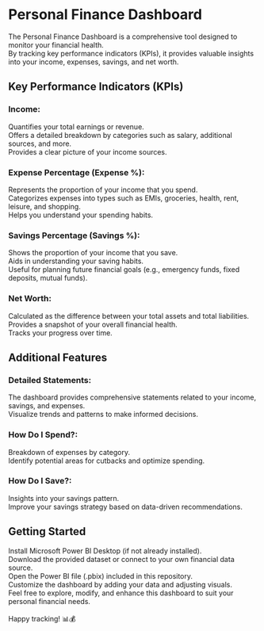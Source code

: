 # Personal Finance Dashboard
The Personal Finance Dashboard is a comprehensive tool designed to monitor your financial health.\
By tracking key performance indicators (KPIs), it provides valuable insights into your income, expenses, savings, and net worth.

## Key Performance Indicators (KPIs)
### Income:
Quantifies your total earnings or revenue.\
Offers a detailed breakdown by categories such as salary, additional sources, and more.\
Provides a clear picture of your income sources.
### Expense Percentage (Expense %):
Represents the proportion of your income that you spend.\
Categorizes expenses into types such as EMIs, groceries, health, rent, leisure, and shopping.\
Helps you understand your spending habits.
### Savings Percentage (Savings %):
Shows the proportion of your income that you save.\
Aids in understanding your saving habits.\
Useful for planning future financial goals (e.g., emergency funds, fixed deposits, mutual funds).
### Net Worth:
Calculated as the difference between your total assets and total liabilities.\
Provides a snapshot of your overall financial health.\
Tracks your progress over time.
## Additional Features
### Detailed Statements:
The dashboard provides comprehensive statements related to your income, savings, and expenses.\
Visualize trends and patterns to make informed decisions.
### How Do I Spend?:
Breakdown of expenses by category.\
Identify potential areas for cutbacks and optimize spending.
### How Do I Save?:
Insights into your savings pattern.\
Improve your savings strategy based on data-driven recommendations.
## Getting Started
Install Microsoft Power BI Desktop (if not already installed).\
Download the provided dataset or connect to your own financial data source.\
Open the Power BI file (.pbix) included in this repository.\
Customize the dashboard by adding your data and adjusting visuals.\
Feel free to explore, modify, and enhance this dashboard to suit your personal financial needs. \
\
                                   Happy tracking! 📊💰
